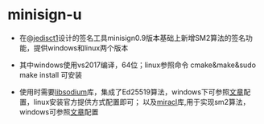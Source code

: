 # minisign-u
- 在@[jedisct1](https://github.com/jedisct1/minisign)设计的签名工具minisign0.9版本基础上新增SM2算法的签名功能，提供windows和linux两个版本

- 其中windows使用vs2017编译，64位；linux参照命令 cmake&make&sudo make install 可安装

- 使用时需要[libsodium](https://doc.libsodium.org/)库，集成了Ed25519算法，windows下可参照[文章](https://blog.csdn.net/wangmumutwo/article/details/88927246)配置，linux安装官方提供方式配置即可；
  以及[miracl](https://github.com/miracl/MIRACL)库,用于实现sm2算法，windows可参照[文章](https://blog.csdn.net/a344288106/article/details/80094878)配置


